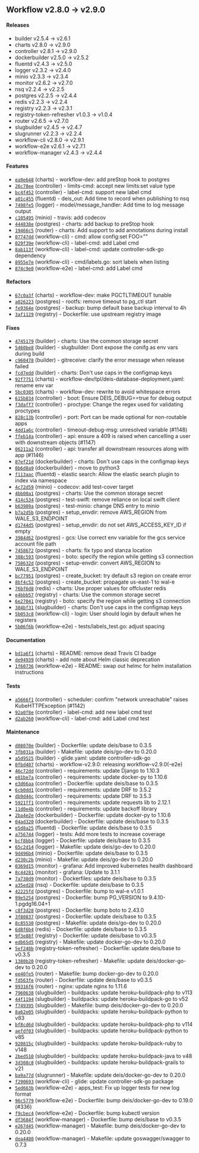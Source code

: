 ## Workflow v2.8.0 -> v2.9.0

#### Releases

- builder v2.5.4 -> v2.6.1
- charts v2.8.0 -> v2.9.0
- controller v2.8.1 -> v2.9.0
- dockerbuilder v2.5.0 -> v2.5.2
- fluentd v2.4.3 -> v2.5.0
- logger v2.3.2 -> v2.4.0
- minio v2.3.3 -> v2.3.4
- monitor v2.6.2 -> v2.7.0
- nsq v2.2.4 -> v2.2.5
- postgres v2.2.5 -> v2.4.4
- redis v2.2.3 -> v2.2.4
- registry v2.2.3 -> v2.3.1
- registry-token-refresher v1.0.3 -> v1.0.4
- router v2.6.5 -> v2.7.0
- slugbuilder v2.4.5 -> v2.4.7
- slugrunner v2.2.3 -> v2.2.4
- workflow-cli v2.8.0 -> v2.9.1
- workflow-e2e v2.6.1 -> v2.7.1
- workflow-manager v2.4.3 -> v2.4.4

#### Features

- [`ea9e648`](https://github.com/deiscc/charts/commit/ea9e648bf535cc8def497256597c464ce962ea1f) (charts) - workflow-dev: add preStop hook to postgres
- [`26c78ee`](https://github.com/deiscc/controller/commit/26c78eecef7d753016fdd38851f741d4e3832530) (controller) - limits-cmd: accept new limits:set value type
- [`bc4f452`](https://github.com/deiscc/controller/commit/bc4f452a08fb1e6c556ec257db55de445b1c89d9) (controller) - label-cmd: support new label cmd
- [`a01c455`](https://github.com/deiscc/fluentd/commit/a01c4558625b93d56e1cc3178f6aa352817dd3e7) (fluentd) - deis_out: Add time to record when publishing to nsq
- [`7498fe5`](https://github.com/deiscc/logger/commit/7498fe5802ed197bae89e6e54e5f127d84fd2f1e) (logger) - model/message_handler: Add time to log message output
- [`c105495`](https://github.com/deiscc/minio/commit/c1054953ba3e45b6d43e8e53d0c8560e175eb1f8) (minio) - travis: add codecov
- [`444838e`](https://github.com/deiscc/postgres/commit/444838e2ce23328e6c3320cc285f63966c9eb33c) (postgres) - charts: add backup to preStop hook
- [`19466c5`](https://github.com/deiscc/router/commit/19466c579f59d64bba9ffd533db653b14a20d361) (router) - charts: Add support to add annotations during install
- [`07747dd`](https://github.com/deiscc/workflow-cli/commit/07747dd4c889676942be5e4f94c586dd38b5b103) (workflow-cli) - cmd: allow config:set FOO=""
- [`029f39e`](https://github.com/deiscc/workflow-cli/commit/029f39e09562b041159a8ba18894cf7cc77b9aa4) (workflow-cli) - label-cmd: add Label cmd
- [`8ab113f`](https://github.com/deiscc/workflow-cli/commit/8ab113f34185b0b64eeb8747d8a49d0b0d0c39b1) (workflow-cli) - label-cmd: update controller-sdk-go dependency
- [`8955e7e`](https://github.com/deiscc/workflow-cli/commit/8955e7ed47c2a152a01c292c3facdd7f4e5078b9) (workflow-cli) - cmd/labels.go: sort labels when listing
- [`874c9e0`](https://github.com/deiscc/workflow-e2e/commit/874c9e056765bf46dd960c39523558bc67b350a0) (workflow-e2e) - label-cmd: add Label cmd

#### Refactors

- [`67c0a3f`](https://github.com/deiscc/charts/commit/67c0a3f0c45e5b3b8a833751f1ab12fa1a01d294) (charts) - workflow-dev: make PGCTLTIMEOUT tunable
- [`a026223`](https://github.com/deiscc/postgres/commit/a026223ec3852579311e6c3f3e0fa3402e3b9107) (postgres) - rootfs: remove timeout to pg_ctl start
- [`fe9364e`](https://github.com/deiscc/postgres/commit/fe9364e728478d5a2eab964dd9781e029935c8c1) (postgres) - backup: bump default base backup interval to 4h
- [`3af1129`](https://github.com/deiscc/registry/commit/3af11290c99b1b113934e5efa251bc8538947c2c) (registry) - Dockerfile: use upstream registry image

#### Fixes

- [`4745179`](https://github.com/deiscc/builder/commit/4745179d9487ced5607cd7398a55c5488fabf5c9) (builder) - charts: Use the common storage secret
- [`5460be8`](https://github.com/deiscc/builder/commit/5460be8cdb844841c711cce4fe4640f3f3c9d208) (builder) - slugbuilder: Dont expose the conifg as env vars during build
- [`c960478`](https://github.com/deiscc/builder/commit/c960478826dbf6f32554599bde9121883f17f66a) (builder) - gitreceive: clarify the error message when release failed
- [`fcd7edd`](https://github.com/deiscc/builder/commit/fcd7edd815fdd46f8fbc8eba71f33c64b1aa313e) (builder) - charts: Don't use caps in the configmap keys
- [`92f7751`](https://github.com/deiscc/charts/commit/92f775103fe6fc1f664a5f3636ecffd54277bf07) (charts) - workflow-dev/tpl/deis-database-deployment.yaml: rename env var
- [`5bc0305`](https://github.com/deiscc/charts/commit/5bc030565c7ed762c69aab3808fececec6fd9b4f) (charts) - workflow-dev: rewrite to avoid whitespace errors
- [`615b834`](https://github.com/deiscc/controller/commit/615b834f39cb68a854cc1f1e2f0f82d862ea2731) (controller) - boot: Ensure DEIS_DEBUG==true for debug output
- [`f3daff7`](https://github.com/deiscc/controller/commit/f3daff74471249baae1f17e0faf159046ffb87ff) (controller) - proctype: Change the regex used for validating proctypes
- [`828c13b`](https://github.com/deiscc/controller/commit/828c13bca15e94ffd8fced28f032f6623c7bf9d7) (controller) - port: Port can be made optional for non-routable apps
- [`4dd1a6c`](https://github.com/deiscc/controller/commit/4dd1a6c37a4496a1a1adae8ef1b2c353ed2a71fc) (controller) - timeout-debug-msg: unresolved variable (#1148)
- [`ffeb14a`](https://github.com/deiscc/controller/commit/ffeb14a184727efa94af4d62c1f10003bb803a88) (controller) - api: ensure a 409 is raised when cancelling a user with downstream objects (#1147)
- [`06211a2`](https://github.com/deiscc/controller/commit/06211a27f78c0bfdf0c9d5eee421d0bb3bc277a0) (controller) - api: transfer all downstream resources along with app (#1146)
- [`87ef21d`](https://github.com/deiscc/dockerbuilder/commit/87ef21d9280a8cae5c60cca3a67e2eec698d14dd) (dockerbuilder) - charts: Don't use caps in the configmap keys
- [`0b6d8a9`](https://github.com/deiscc/dockerbuilder/commit/0b6d8a96e5bbd565a80f049accaf55af0d80d9cc) (dockerbuilder) - move to python3
- [`f113aac`](https://github.com/deiscc/fluentd/commit/f113aac7c4a942262dd6b8b4f7c8c4bfc7259cd6) (fluentd) - elastic search: Allow the elastic search plugin to index via namespace
- [`4c72d59`](https://github.com/deiscc/minio/commit/4c72d5911f941f6ff3b620df923ebcb05fe8c244) (minio) - codecov: add test-cover target
- [`4bb00a1`](https://github.com/deiscc/postgres/commit/4bb00a1c4662a4cc003742997084aaecf84ee5d3) (postgres) - charts: Use the common storage secret
- [`414c534`](https://github.com/deiscc/postgres/commit/414c5344df413bbd8f6a943ec02d3c92bd55349f) (postgres) - test-swift: remove reliance on local swift client
- [`b63909a`](https://github.com/deiscc/postgres/commit/b63909a96e5e43f64de193aad557aeb3a7d7565e) (postgres) - test-minio: change DNS entry to minio
- [`b7a2d5b`](https://github.com/deiscc/postgres/commit/b7a2d5b6a03036d210ac41d21de1c488c92b3a3b) (postgres) - setup_envdir: remove AWS_REGION from WALE_S3_ENDPOINT
- [`d1744d5`](https://github.com/deiscc/postgres/commit/d1744d5813942cc440b56c8330b29cc2f84942f0) (postgres) - setup_envdir: do not set AWS_ACCESS_KEY_ID if empty
- [`3984d62`](https://github.com/deiscc/postgres/commit/3984d62270ebe6a1747209497f8d958bb5571106) (postgres) - gcs: Use correct env variable for the gcs service account file path
- [`7458672`](https://github.com/deiscc/postgres/commit/7458672dbb76b90c2442d065238c25a97ec4cb0f) (postgres) - charts: fix typo and stanza location
- [`388c593`](https://github.com/deiscc/postgres/commit/388c593dd182755fad2218ef2c1f24d39bc29948) (postgres) - boto: specify the region while getting s3 connection
- [`758632d`](https://github.com/deiscc/postgres/commit/758632dae206685916fd2edeeb1113b9b455b86a) (postgres) - setup-envdir: convert AWS_REGION to WALE_S3_ENDPOINT
- [`bc77951`](https://github.com/deiscc/postgres/commit/bc7795100a1e7c0d535c5d519ec9f925f71fd4e5) (postgres) - create_bucket: try default s3 region on create error
- [`8bf4c52`](https://github.com/deiscc/postgres/commit/8bf4c52fbc4bd2c54166f7d072578be11c4d90c7) (postgres) - create_bucket: propagate us-east-1 to wal-e
- [`76bf6d8`](https://github.com/deiscc/redis/commit/76bf6d8cb88131aa6b14a65acc33e0f9a2b60f3e) (redis) - charts: Use proper values for offcluster redis
- [`e4bbb57`](https://github.com/deiscc/registry/commit/e4bbb573051ee0ee0de734f0262c5ecc70bcfd74) (registry) - charts: Use the common storage secret
- [`6e27041`](https://github.com/deiscc/registry/commit/6e27041194d694857ffcd4056e52288f9393c994) (registry) - boto: specify the region while getting s3 connection
- [`384bf31`](https://github.com/deiscc/slugbuilder/commit/384bf313d62d2d5d895354b991b5be6123952b57) (slugbuilder) - charts: Don't use caps in the configmap keys
- [`5b053c8`](https://github.com/deiscc/workflow-cli/commit/5b053c801b8a1767f44f0168ef3af1aa5d79c3d6) (workflow-cli) - login: User should login by default when he registers
- [`5b06f6b`](https://github.com/deiscc/workflow-e2e/commit/5b06f6b7a0cd2f9a36c8df97ab3760553e9af17f) (workflow-e2e) - tests/labels_test.go: adjust spacing

#### Documentation

- [`bd1a6f1`](https://github.com/deiscc/charts/commit/bd1a6f181ca35b33ae7e5a70676a66d3cf849e53) (charts) - README: remove dead Travis CI badge
- [`de94939`](https://github.com/deiscc/charts/commit/de949394811acab8bd7960f27493531795c98c68) (charts) - add note about Helm classic deprecation
- [`1f60736`](https://github.com/deiscc/workflow-e2e/commit/1f6073696baf766a7b7c83ac8483fc9e1b1a2239) (workflow-e2e) - README: swap out helmc for helm installation instructions

#### Tests

- [`a5666f1`](https://github.com/deiscc/controller/commit/a5666f1225901f211350e33a378438f461186cfb) (controller) - scheduler: confirm "network unreachable" raises KubeHTTPException (#1142)
- [`92a0f8e`](https://github.com/deiscc/controller/commit/92a0f8e1d16e1c51dae4999e23c57d0321c2fe0b) (controller) - label-cmd: add new label cmd test
- [`d2ab260`](https://github.com/deiscc/workflow-cli/commit/d2ab26062035c89e317b22bdf21b430568a231d2) (workflow-cli) - label-cmd: add Label cmd test

#### Maintenance

- [`d08070e`](https://github.com/deiscc/builder/commit/d08070e6b14ea4933110b0f0483de80fec0ab583) (builder) - Dockerfile: update deis/base to 0.3.5
- [`3fb031a`](https://github.com/deiscc/builder/commit/3fb031a34f3b21a936e5996696d1642a0b20788b) (builder) - Makefile: update deis/go-dev to 0.20.0
- [`a5d9525`](https://github.com/deiscc/builder/commit/a5d95259c57c2712d29bf6284ff2112da31d7063) (builder) - glide.yaml: update controller-sdk-go
- [`0fbd407`](https://github.com/deiscc/charts/commit/0fbd407f7c44a291d687f201f02dd42a23248624) (charts) - workflow-v2.9.0: releasing workflow-v2.9.0(-e2e)
- [`46c72dd`](https://github.com/deiscc/controller/commit/46c72dd87d8b7ffa9dad12aec316e17b4fde7d00) (controller) - requirements: update Django to 1.10.3
- [`e81be7a`](https://github.com/deiscc/controller/commit/e81be7a0bbe7da13e629012818835ff52ed27473) (controller) - requirements: update docker-py to 1.10.6
- [`e3d66aa`](https://github.com/deiscc/controller/commit/e3d66aabc5533bbad02e3155da790064a39cd530) (controller) - Dockerfile: update deis/base to 0.3.5
- [`6cb0dd1`](https://github.com/deiscc/controller/commit/6cb0dd1ef65bea65a0050245eb3fe9df671057c8) (controller) - requirements: update DRF to 3.5.2
- [`db9d44c`](https://github.com/deiscc/controller/commit/db9d44c0b639ed8c4154bee9874e8539fd60e374) (controller) - requirements: update DRF to 3.5.3
- [`5921ff1`](https://github.com/deiscc/controller/commit/5921ff1e4eb145092162a041dc84110b2fc0d22e) (controller) - requirements: update requests lib to 2.12.1
- [`11d0e4b`](https://github.com/deiscc/controller/commit/11d0e4b203b9654aa709df6504caa46a774b6f89) (controller) - requirements: update backoff library
- [`2ba4e2e`](https://github.com/deiscc/dockerbuilder/commit/2ba4e2e44dce76df0d7fba868e6dab8fb6560955) (dockerbuilder) - Dockerfile: update docker-py to 1.10.6
- [`04ad320`](https://github.com/deiscc/dockerbuilder/commit/04ad320a909c165a74dc3a6205266b3115458257) (dockerbuilder) - Dockerfile: update deis/base to 0.3.5
- [`e5d8a25`](https://github.com/deiscc/fluentd/commit/e5d8a253c960c27e352bf69f183f1252dd9cc8ed) (fluentd) - Dockerfile: update deis/base to 0.3.5
- [`a756744`](https://github.com/deiscc/logger/commit/a756744b3256410c77258c8832040845c6223c2c) (logger) - tests: Add more tests to increase coverage
- [`bcf8bb4`](https://github.com/deiscc/logger/commit/bcf8bb489277090b58bd322d579df3321493cda0) (logger) - Dockerfile: update deis/base to 0.3.5
- [`65c2d14`](https://github.com/deiscc/logger/commit/65c2d143cc6761ceb0ba561254bc14cd0c660c75) (logger) - Makefile: update deis/go-dev to 0.20.0
- [`9d496b4`](https://github.com/deiscc/minio/commit/9d496b49ef72e910c99447740dc2cc17fa2f94c0) (minio) - Dockerfile: update deis/base to 0.3.5
- [`d230c2b`](https://github.com/deiscc/minio/commit/d230c2bb336be9510e8529785c49ba5ca615ee20) (minio) - Makefile: update deis/go-dev to 0.20.0
- [`0369d15`](https://github.com/deiscc/monitor/commit/0369d1585edd83d0a07dd4c2cc2c92dc8b234759) (monitor) - grafana: Add improved kubernetes health dashboard
- [`8c44281`](https://github.com/deiscc/monitor/commit/8c442819ada08b70d3aa9e6c3b663f830fd0fc66) (monitor) - grafana: Update to 3.1.1
- [`7a730d9`](https://github.com/deiscc/monitor/commit/7a730d91ccc665044f4b6268ad25b766ce436330) (monitor) - Dockerfiles: update deis/base to 0.3.5
- [`a35ed28`](https://github.com/deiscc/nsq/commit/a35ed28b4a6d340855ee4eb18e24c36643c84d6c) (nsq) - Dockerfile: update deis/base to 0.3.5
- [`42225fd`](https://github.com/deiscc/postgres/commit/42225fdd9b0b0babab53024a87ded21493f0bfd4) (postgres) - Dockerfile: bump to wal-e v1.0.1
- [`99e5254`](https://github.com/deiscc/postgres/commit/99e52543b798ba79e71b73e9d25e4bf38a4e230d) (postgres) - Dockerfile: bump PG_VERSION to 9.4.10-1.pgdg16.04+1
- [`c8f3d28`](https://github.com/deiscc/postgres/commit/c8f3d28d1b34ed502534d1a0ae0bdd98bec3e899) (postgres) - Dockerfile: bump boto to 2.43.0
- [`3f80837`](https://github.com/deiscc/postgres/commit/3f80837b2f798741977a86f65e30d404382f3914) (postgres) - Dockerfile: update deis/base to 0.3.5
- [`8c85530`](https://github.com/deiscc/postgres/commit/8c85530d47f6ccab97af47adad16fed8fa2067c5) (postgres) - Makefile: update deis/go-dev to 0.20.0
- [`6d8f6b4`](https://github.com/deiscc/redis/commit/6d8f6b4c26ec57a231888d23fe69f7d39240afed) (redis) - Dockerfile: update deis/base to 0.3.5
- [`9f3e88f`](https://github.com/deiscc/registry/commit/9f3e88fc92c8ed1ff94c3f28b0c449173a146984) (registry) - Dockerfile: update deis/base to v0.3.5
- [`edb65d5`](https://github.com/deiscc/registry/commit/edb65d549313f75962bb4185bb9f9c5be85fc22a) (registry) - Makefile: update docker-go-dev to 0.20.0
- [`5ef240b`](https://github.com/deiscc/registry-token-refresher/commit/5ef240b2e353aebff3cebf425a6ebcb0eb6279d9) (registry-token-refresher) - Dockerfile: update deis/base to v0.3.5
- [`1380b20`](https://github.com/deiscc/registry-token-refresher/commit/1380b2093009e26b0c6327ba6150aa84d63773e0) (registry-token-refresher) - Makefile: update deis/docker-go-dev to 0.20.0
- [`ee40fe5`](https://github.com/deiscc/router/commit/ee40fe5368c6b20b2e3d4773cb9bd39e29331266) (router) - Makefile: bump docker-go-dev to 0.20.0
- [`fd563fe`](https://github.com/deiscc/router/commit/fd563febc3fa0dea6f3876eedf49c8e74c97851f) (router) - Dockerfile: update deis/base to v0.3.5
- [`99316f6`](https://github.com/deiscc/router/commit/99316f65e0102d72b8ed545eab8bad1c04000f7b) (router) - nginx: update nginx to 1.11.6
- [`7960638`](https://github.com/deiscc/slugbuilder/commit/79606385e578b225b37ebf84efb027bdbfd9f9dc) (slugbuilder) - buildpacks: update heroku-buildpack-php to v113
- [`44f1194`](https://github.com/deiscc/slugbuilder/commit/44f11949ae6f4067512e634a7363cdf8174b14d8) (slugbuilder) - buildpacks: update heroku-buildpack-go to v52
- [`f749395`](https://github.com/deiscc/slugbuilder/commit/f749395e9dff66d84e8d81395b10f8faa866e860) (slugbuilder) - Makefile: bump deis/docker-go-dev to 0.20.0
- [`8a62e05`](https://github.com/deiscc/slugbuilder/commit/8a62e050c35e98920a7782e7f6cffd7b000b19f6) (slugbuilder) - buildpacks: update heroku-buildpack-python to v83
- [`bf8cd6d`](https://github.com/deiscc/slugbuilder/commit/bf8cd6db2ea4d073f80b31ed455b118272309c54) (slugbuilder) - buildpacks: update heroku-buildpack-php to v114
- [`aefdf03`](https://github.com/deiscc/slugbuilder/commit/aefdf0313fc2eb0d1a307db2cc3d5c74cf55178c) (slugbuilder) - buildpacks: update heroku-buildpack-python to v85
- [`920815c`](https://github.com/deiscc/slugbuilder/commit/920815c532fc894ddb6046019b18ace75171d09f) (slugbuilder) - buildpacks: update heroku-buildpack-ruby to v148
- [`2bed510`](https://github.com/deiscc/slugbuilder/commit/2bed510e485a6dd3fed335f48c62e5197b5d03a7) (slugbuilder) - buildpacks: update heroku-buildpack-java to v48
- [`3d308c8`](https://github.com/deiscc/slugbuilder/commit/3d308c8490361aa8ada8cf9d6b164fa6bf39b87c) (slugbuilder) - buildpacks: update heroku-buildpack-grails to v21
- [`ba9a77d`](https://github.com/deiscc/slugrunner/commit/ba9a77d7a2ed0111c977bceb2aa55e30c7dd39ab) (slugrunner) - Makefile: update deis/docker-go-dev to 0.20.0
- [`f290693`](https://github.com/deiscc/workflow-cli/commit/f290693dde2e4bcb49e280ac6069ee1d183d582f) (workflow-cli) - glide: update controller-sdk-go package
- [`5ed663b`](https://github.com/deiscc/workflow-e2e/commit/5ed663b6c78e77f3a4ab1ad20cb0ffb8877697ed) (workflow-e2e) - apps_test: Fix up logger tests for new log format
- [`96c5779`](https://github.com/deiscc/workflow-e2e/commit/96c5779b1d6a038753ca8de7976acbdef3525acf) (workflow-e2e) - Dockerfile: bump deis/docker-go-dev to 0.19.0 (#336)
- [`f9cbec4`](https://github.com/deiscc/workflow-e2e/commit/f9cbec43e8d362ae1b16c471ce2053ef95a60c53) (workflow-e2e) - Dockerfile: bump kubectl version
- [`df3684f`](https://github.com/deiscc/workflow-manager/commit/df3684f117e7407a56cb14d5127e4d90653dce7c) (workflow-manager) - Dockerfile: bump deis/base to v0.3.5
- [`e267d45`](https://github.com/deiscc/workflow-manager/commit/e267d45304de09cbfc7aef27f7c1662756394253) (workflow-manager) - Makefile: bump deis/docker-go-dev to 0.20.0
- [`dea4480`](https://github.com/deiscc/workflow-manager/commit/dea44807a548c60500f7cb15bcf56d344b49d85a) (workflow-manager) - Makefile: update goswagger/swagger to 0.7.3
